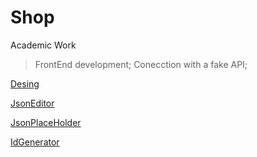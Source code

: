 # Shop
Academic Work

> FrontEnd development;
> Conecction with a fake API;


[Desing](https://dribbble.com/shots/18876097-Grocery-Shop-UI)

[JsonEditor](https://jsoneditoronline.org/#left=local.yocafe&right=local.ponede)

[JsonPlaceHolder](https://jsonplaceholder.typicode.com/) 

[IdGenerator](https://www.uuidgenerator.net/version1)







